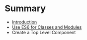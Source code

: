 # Summary

* [Introduction](README.md)
* [Use ES6 for Classes and Modules](chapter1.md)
* Create a Top Level Component

